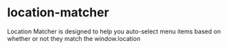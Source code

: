 # location-matcher
Location Matcher is designed to help you auto-select menu items based on whether or not they match the window.location

